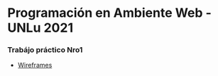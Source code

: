 # Programación en Ambiente Web - UNLu 2021

### Trabájo práctico Nro1
* [Wireframes](https://www.figma.com/file/jQMMTd8Lr03jn2oPnYBbGK/PAW)
